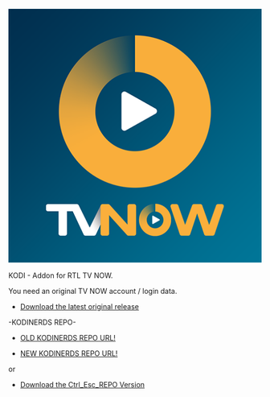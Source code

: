 ![RTL TV NOW](icon.png)

KODI - Addon for RTL TV NOW.

You need an original TV NOW account / login data.




* [Download the latest original release](https://bit.ly/3k6bHDF)


-KODINERDS REPO-

* [OLD KODINERDS REPO URL!](https://github.com/kodinerds/repo)

* [NEW KODINERDS REPO URL!](https://repo.kodinerds.net/)


or 

* [Download the Ctrl_Esc_REPO Version](https://bit.ly/2PkEhmz)

